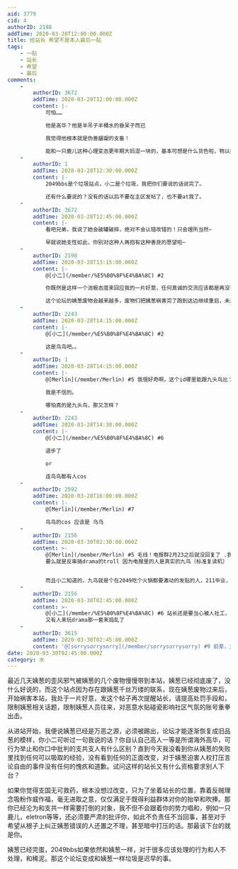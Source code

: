 ```yaml
---
aid: 3779
cid: 4
authorID: 2198
addTime: 2020-03-28T12:00:00.000Z
title: 给站长 希望不是本人最后一贴
tags:
    - 一贴
    - 站长
    - 希望
    - 最后
comments:
    -
        authorID: 3672
        addTime: 2020-03-28T12:00:00.000Z
        content: |-
            可怕……

            他是高华？他是半吊子半桶水的昏呆子而已

            我觉得他根本就是伪善龌龊的支畜！

            能和一只鹿儿这种心理变态更年期大妈混一块的，基本可想是什么货色啦，物以类聚嘛，都不是什么好东西，也都他妈的不是东西！
    -
        authorID: 1
        addTime: 2020-03-28T12:30:00.000Z
        content: |-
            2049bbs是个垃圾站点，小二是个垃圾，我把你们要说的话说完了。

            还有什么要说的？没有的话以后不要在主区发帖了，也不要at我了。
    -
        authorID: 3672
        addTime: 2020-03-28T12:45:00.000Z
        content: |-
            看吧兄弟，我说了她会破罐破摔，绝对不会认错改错的！只会理所当然~

            早就说她支性如此，你别对这种人再抱有这种善良的愿望啦~
    -
        authorID: 2198
        addTime: 2020-03-28T13:15:00.000Z
        content: |-
            @[小二](/member/%E5%B0%8F%E4%BA%8C) #2

            你既然是这样一个消极态度来回应我的一片好意，任何真诚的交流应该都是再没有必要了。

            这个论坛的姨葱废物会越来越多，废物们把姨葱祸害完了跑到这边继续重启，未来变成姨葱第二为时不远。请记住，今后这里成为水贴乐园也是你的责任。
    -
        authorID: 2243
        addTime: 2020-03-28T14:15:00.000Z
        content: |-
            @[小二](/member/%E5%B0%8F%E4%BA%8C) #2

            这是鸟鸟吧。。
    -
        authorID: 1
        addTime: 2020-03-28T14:15:00.000Z
        content: |-
            @[Merlin](/member/Merlin) #5 我很好奇啊，这个id哪里能跟九头鸟比？九头鸟好歹还是有一点干货的。

            我是不信的。

            哪怕真的是九头鸟，那又怎样？
    -
        authorID: 2243
        addTime: 2020-03-28T14:30:00.000Z
        content: |-
            @[小二](/member/%E5%B0%8F%E4%BA%8C) #6

            退步了

            or

            连鸟鸟都有人cos
    -
        authorID: 2592
        addTime: 2020-03-28T16:00:00.000Z
        content: |-
            @[Merlin](/member/Merlin) #7

            鸟鸟的cos 应该是 乌乌
    -
        authorID: 2156
        addTime: 2020-03-30T02:30:00.000Z
        content: >-
            @[Merlin](/member/Merlin) #5 毛线！电报群2月23之后就没回复了 .我大概率怀疑这要么是另一个人格发作
            要么就是反串搞drama的troll 因为电报里的人是真实的九鸟（标准复读机）


            而且小二知道的，九鸟就是个在2049吃个火锅都要激动的发贴的人，211毕业，捣鼓某些专业。（非文科）
    -
        authorID: 2156
        addTime: 2020-03-30T02:45:00.000Z
        content: >-
            @[小二](/member/%E5%B0%8F%E4%BA%8C) #6 站长还是要当心被人社工，我很明显的感觉
            又有人来玩drama那一套来捣乱了
    -
        authorID: 3615
        addTime: 2020-03-30T02:45:00.000Z
        content: '@[sorrysorrysorry](/member/sorrysorrysorry) #9 前辈，九鸟是谁，你们tg多少'
date: 2020-03-30T02:45:00.000Z
category: 水
---
```


最近几天姨葱的歪风邪气被姨葱的几个废物慢慢带到本站，姨葱已经彻底废了，没什么好说的，而这个站点因为存在跟姨葱千丝万缕的联系，现在姨葱废物过来后，开始祸害本站，我处于一片好意，发这个帖子再次提醒站长，请提高处罚手段和，限制姨葱相关话题，限制姨葱人员往来，对恶意水贴碰瓷影响社区气氛的账号重拳出击。

从进站开始，我便说姨葱已经是万恶之源，必须被踢出，论坛才能逐渐恢复成旧品葱的模样，你小二可听过一句我说的话？你自认自己高人一等是所谓海外高华，可行为举止和你口中批判的支共支人有什么区别？直到今天我没看到你从姨葱的失败里找到任何可以吸取的经验，没有看到任何的正面改变，对于姨葱迫害人权打压言论自由的事件没有任何的愧疚和道歉。试问这样的站长又有什么资格要求别人下台？

如果你觉得支国无可救药，根本没想过改变，只为了坐着站长的位置，靠着反贼理念吸粉作威作福，毫无进取之意，仅仅满足于既得利益群体对你的抬举和吹捧。那你已经沦为和支共一样需要打倒的对象，我不但不会跟着你的势力唱和，例如一只鹿儿，eletron等等，还必须要严肃的批评你，如此不负责任不当回事，甚至对于希望从根子上纠正姨葱错误的人还置之不理，甚至暗中打压的话。那最该下台的就是你。

姨葱已经完蛋，2049bbs如果依然和姨葱一样，对于很多应该处理的行为和人不处理，和稀泥。那这个论坛变成和姨葱一样垃圾是迟早的事。
